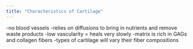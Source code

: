 ```yaml
---
title: "Characteristics of Cartilage"
---
```

-no blood vessels
-relies on diffusions to bring in nutrients and remove waste products
-low vascularity = heals very slowly
-matrix is rich in GAGs and collagen fibers
-types of cartilage will vary their fiber compositions

